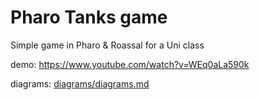 # Pharo Tanks game

Simple game in Pharo &amp; Roassal for a Uni class

demo: https://www.youtube.com/watch?v=WEq0aLa590k

diagrams: [diagrams/diagrams.md](diagrams/diagrams.md)
